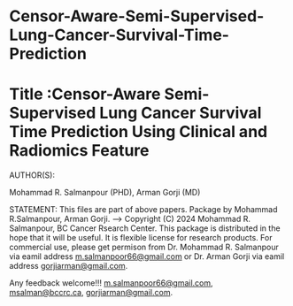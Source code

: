 # Censor-Aware-Semi-Supervised-Lung-Cancer-Survival-Time-Prediction
# Title :Censor-Aware Semi-Supervised Lung Cancer Survival Time Prediction Using Clinical and Radiomics Feature

















AUTHOR(S):

Mohammad R. Salmanpour (PHD), Arman Gorji  (MD)

STATEMENT: This files are part of above papers. Package by Mohammad R.Salmanpour, Arman Gorji. --> Copyright (C) 2024 Mohammad R. Salmanpour, BC Cancer Rsearch Center. This package is distributed in the hope that it will be useful. It is flexible license for research products. For commercial use, please get permison from Dr. Mohammad R. Salmanpour via eamil address m.salmanpoor66@gmail.com or Dr. Arman Gorji via eamil address gorjiarman@gmail.com.

Any feedback welcome!!! m.salmanpoor66@gmail.com, msalman@bccrc.ca, gorjiarman@gmail.com.

